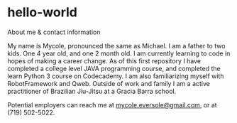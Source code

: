 # hello-world
About me & contact information

My name is Mycole, pronounced the same as Michael. I am a father to two kids. One 4 year old, and one 2 month old. I am currently learning to code in hopes of making a career change. As of this first repository I have completed a college level JAVA programming course, and completed the learn Python 3 course on Codecademy. I am also familiarizing myself with RobotFramework and Qweb. Outside of work and family I am a active practitioner of Brazilian Jiu-Jitsu at a Gracia Barra school. 

Potential employers can reach me at mycole.eversole@gmail.com, or at (719) 502-5022. 
